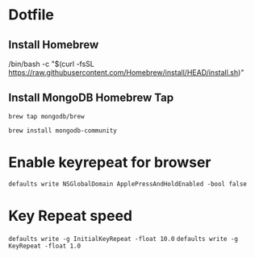 # Dotfile

## Install Homebrew
/bin/bash -c "$(curl -fsSL https://raw.githubusercontent.com/Homebrew/install/HEAD/install.sh)"

## Install MongoDB Homebrew Tap
`brew tap mongodb/brew`

`brew install mongodb-community`


# Enable keyrepeat for browser
`defaults write NSGlobalDomain ApplePressAndHoldEnabled -bool false`

# Key Repeat speed
`defaults write -g InitialKeyRepeat -float 10.0`
`defaults write -g KeyRepeat -float 1.0`